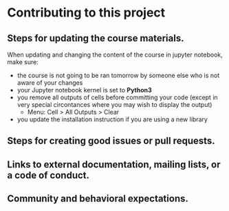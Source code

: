 # Contributing to this project

## Steps for updating the course materials.
When updating and changing the content of the course in jupyter notebook, make sure:
- the course is not going to be ran tomorrow by someone else who is not aware of your changes
- your Jupyter notebook kernel is set to **Python3**
- you remove all outputs of cells before committing your code (except in very special circontances where you may wish to display the output)
  - Menu: Cell > All Outputs > Clear
- you update the installation instruction if you are using a new library

## Steps for creating good issues or pull requests.

## Links to external documentation, mailing lists, or a code of conduct.
    
## Community and behavioral expectations.
